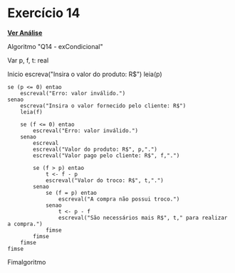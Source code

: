 # Exercício 14

[**Ver Análise**](Analise14.md)

Algoritmo "Q14 - exCondicional"

Var
p, f, t: real

Inicio
    escreva("Insira o valor do produto: R$")
    leia(p)

    se (p <= 0) entao
        escreval("Erro: valor inválido.")
    senao
        escreva("Insira o valor fornecido pelo cliente: R$")
        leia(f)

        se (f <= 0) entao
            escreval("Erro: valor inválido.")
        senao
            escreval
            escreval("Valor do produto: R$", p,".")
            escreval("Valor pago pelo cliente: R$", f,".")

            se (f > p) entao
                t <- f - p
                escreval("Valor do troco: R$", t,".")
            senao
                se (f = p) entao
                    escreval("A compra não possui troco.")
                senao
                    t <- p - f
                    escreval("São necessários mais R$", t," para realizar a compra.")
                fimse
            fimse
        fimse
    fimse
Fimalgoritmo
